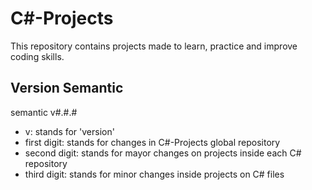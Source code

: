 # C#-Projects
This repository contains projects made to learn, practice and improve coding skills.

## Version Semantic
semantic v#.#.#
- v: stands for 'version'
- first digit: stands for changes in C#-Projects global repository
- second digit: stands for mayor changes on projects inside each C# repository
- third digit: stands for minor changes inside projects on C# files
